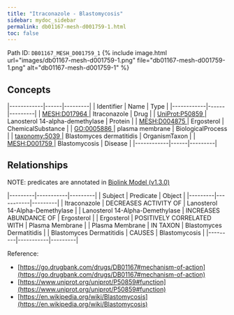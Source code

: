 ```yaml
---
title: "Itraconazole - Blastomycosis"
sidebar: mydoc_sidebar
permalink: db01167-mesh-d001759-1.html
toc: false 
---
```



Path ID: `DB01167_MESH_D001759_1`
{% include image.html url="images/db01167-mesh-d001759-1.png" file="db01167-mesh-d001759-1.png" alt="db01167-mesh-d001759-1" %}

## Concepts

|------------|------|---------|
| Identifier | Name | Type    |
|------------|------|---------|
| <a href="https://identifiers.org/MESH:D017964">MESH:D017964 </a> | Itraconazole | Drug |
| <a href="https://identifiers.org/UniProt:P50859">UniProt:P50859 </a> | Lanosterol 14-alpha-demethylase | Protein |
| <a href="https://identifiers.org/MESH:D004875">MESH:D004875 </a> | Ergosterol | ChemicalSubstance |
| <a href="https://identifiers.org/GO:0005886">GO:0005886 </a> | plasma membrane | BiologicalProcess |
| <a href="https://identifiers.org/taxonomy:5039">taxonomy:5039 </a> | Blastomyces dermatitidis | OrganismTaxon |
| <a href="https://identifiers.org/MESH:D001759">MESH:D001759 </a> | Blastomycosis | Disease |
|------------|------|---------|

## Relationships


NOTE: predicates are annotated in <a href="https://github.com/biolink/biolink-model/releases/tag/v1.3.0">Biolink Model (v1.3.0)</a>

|---------|-----------|---------|
| Subject | Predicate | Object  |
|---------|-----------|---------|
| Itraconazole | DECREASES ACTIVITY OF | Lanosterol 14-Alpha-Demethylase |
| Lanosterol 14-Alpha-Demethylase | INCREASES ABUNDANCE OF | Ergosterol |
| Ergosterol | POSITIVELY CORRELATED WITH | Plasma Membrane |
| Plasma Membrane | IN TAXON | Blastomyces Dermatitidis |
| Blastomyces Dermatitidis | CAUSES | Blastomycosis |
|---------|-----------|---------|

Reference: 
  - [https://go.drugbank.com/drugs/DB01167#mechanism-of-action](https://go.drugbank.com/drugs/DB01167#mechanism-of-action)
  - [https://www.uniprot.org/uniprot/P50859#function](https://www.uniprot.org/uniprot/P50859#function)
  - [https://en.wikipedia.org/wiki/Blastomycosis](https://en.wikipedia.org/wiki/Blastomycosis)
